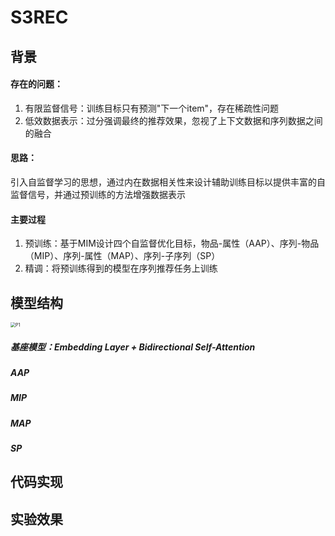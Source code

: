 # S3REC

## 背景

#### 存在的问题：

1. 有限监督信号：训练目标只有预测"下一个item"，存在稀疏性问题
2. 低效数据表示：过分强调最终的推荐效果，忽视了上下文数据和序列数据之间的融合

#### 思路：

引入自监督学习的思想，通过内在数据相关性来设计辅助训练目标以提供丰富的自监督信号，并通过预训练的方法增强数据表示

#### 主要过程

1. 预训练：基于MIM设计四个自监督优化目标，物品-属性（AAP）、序列-物品（MIP）、序列-属性（MAP）、序列-子序列（SP）
2. 精调：将预训练得到的模型在序列推荐任务上训练

## 模型结构

<img src="E:\微信公众号\S3REC\P1.jpg" alt="P1" style="zoom:50%;" />

##### 基座模型：Embedding Layer + Bidirectional Self-Attention

##### AAP

##### MIP

##### MAP

##### SP



## 代码实现



## 实验效果



